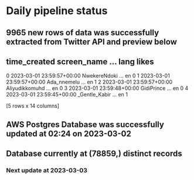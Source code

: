 # Daily pipeline status
## 9965 new rows of data was successfully extracted from Twitter API and preview below
##                time_created     screen_name  ... lang likes
0 2023-03-01 23:59:57+00:00    NwekereNdoki  ...   en     0
1 2023-03-01 23:59:57+00:00     Ada_nnemelu  ...   en     1
2 2023-03-01 23:59:57+00:00  Aliyudikkomuhd  ...   en     0
3 2023-03-01 23:59:48+00:00      GidiPrince  ...   en     0
4 2023-03-01 23:59:45+00:00   _Gentle_Kabir  ...   en     1

[5 rows x 14 columns]
## AWS Postgres Database was successfully updated at  02:24 on 2023-03-02
## Database currently at (78859,) distinct records
### Next update at 2023-03-03
